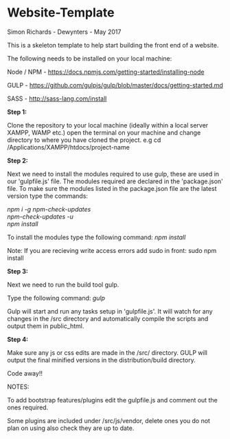 # Website-Template

Simon Richards - Dewynters - May 2017

This is a skeleton template to help start building the front end of a website.

The following needs to be installed on your local machine:

Node / NPM - https://docs.npmjs.com/getting-started/installing-node

GULP - https://github.com/gulpjs/gulp/blob/master/docs/getting-started.md

SASS - http://sass-lang.com/install

<strong>Step 1:</strong>

Clone the repository to your local machine (ideally within a local server XAMPP, WAMP etc.) open the terminal on your machine and change directory to where you have cloned the project. e.g cd /Applications/XAMPP/htdocs/project-name

<strong>Step 2:</strong>

Next we need to install the modules required to use gulp, these are used in our 'gulpfile.js' file. The modules required are declared in the 'package.json' file. To make sure the modules listed in the package.json file are the latest version type the commands:

<i>npm i -g npm-check-updates <br/>
npm-check-updates -u <br/>
npm install </i>

To install the modules type the following command: <i>npm install</i>

Note: If you are recieving write access errors add sudo in front: sudo npm install

<strong>Step 3:</strong>

Next we need to run the build tool gulp.

Type the following command: <i>gulp</i>

Gulp will start and run any tasks setup in 'gulpfile.js'. It will watch for any changes in the /src directory and automatically compile the scripts and output them in public_html.

<strong>Step 4:</strong>

Make sure any js or css edits are made in the /src/ directory. GULP will output the final minified versions in the distribution/build directory.

Code away!!

NOTES:

To add bootstrap features/plugins edit the gulpfile.js and comment out the ones required.

Some plugins are included under /src/js/vendor, delete ones you do not plan on using also check they are up to date.
